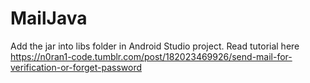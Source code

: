 # MailJava
Add the jar into libs folder in Android Studio project. Read tutorial here https://n0ran1-code.tumblr.com/post/182023469926/send-mail-for-verification-or-forget-password
